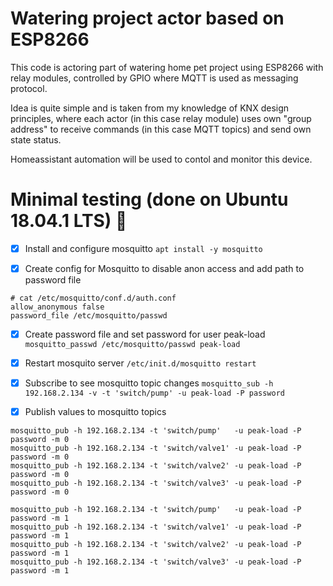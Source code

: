 # Watering project actor based on ESP8266

This code is actoring part of watering home pet project using ESP8266 with relay modules, controlled by GPIO where MQTT is used as messaging protocol.

Idea is quite simple and is taken from my knowledge of KNX design principles, where each actor (in this case relay module) uses own "group address" to receive commands (in this case MQTT topics) and send own state status. 

Homeassistant automation will be used to contol and monitor this device.

# Minimal testing (done on Ubuntu 18.04.1 LTS) :tada:

- [x] Install and configure mosquitto 
`apt install -y mosquitto`

- [x] Create config for Mosquitto to disable anon access and add path to password file
```
# cat /etc/mosquitto/conf.d/auth.conf 
allow_anonymous false
password_file /etc/mosquitto/passwd
```

- [x] Create password file and set password for user peak-load
`mosquitto_passwd /etc/mosquitto/passwd peak-load`

- [x] Restart mosquito server 
`/etc/init.d/mosquitto restart`

- [x] Subscribe to see mosquitto topic changes
`mosquitto_sub -h 192.168.2.134 -v -t 'switch/pump' -u peak-load -P password`

- [x] Publish values to mosquitto topics 
```
mosquitto_pub -h 192.168.2.134 -t 'switch/pump'   -u peak-load -P password -m 0
mosquitto_pub -h 192.168.2.134 -t 'switch/valve1' -u peak-load -P password -m 0
mosquitto_pub -h 192.168.2.134 -t 'switch/valve2' -u peak-load -P password -m 0
mosquitto_pub -h 192.168.2.134 -t 'switch/valve3' -u peak-load -P password -m 0

mosquitto_pub -h 192.168.2.134 -t 'switch/pump'   -u peak-load -P password -m 1
mosquitto_pub -h 192.168.2.134 -t 'switch/valve1' -u peak-load -P password -m 1
mosquitto_pub -h 192.168.2.134 -t 'switch/valve2' -u peak-load -P password -m 1
mosquitto_pub -h 192.168.2.134 -t 'switch/valve3' -u peak-load -P password -m 1
```
